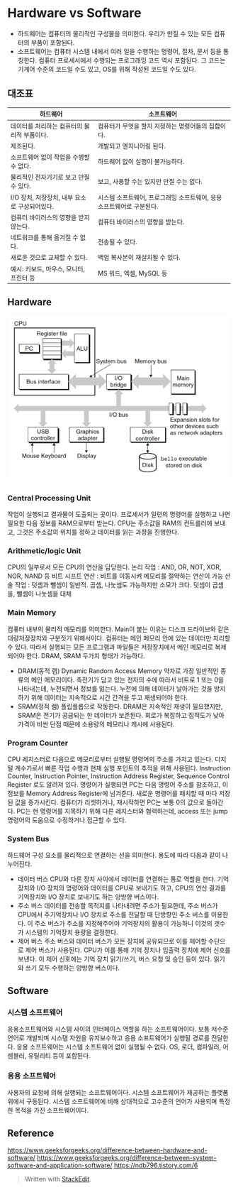 ﻿# Hardware vs Software
- 하드웨어는 컴퓨터의 물리적인 구성물을 의미한다. 우리가 만질 수 있는 모든 컴퓨터의 부품이 포함된다. 
- 소프트웨어는 컴퓨터 시스템 내에서 여러 일을 수행하는 명령어, 절차, 문서 등을 통칭한다. 컴퓨터 프로세서에서 수행되는 프로그래밍 코드 역시 포함된다. 그 코드는 기계어 수준의 코드일 수도 있고, OS를 위해 작성된 코드일 수도 있다.
## 대조표
| **하드웨어** | **소프트웨어** |
|--|--|
| 데이터를 처리하는 컴퓨터의 물리적 부품이다. | 컴퓨터가 무엇을 할지 지정하는 명령어들의 집합이다. |
| 제조된다. | 개발되고 엔지니어링 된다.|
|소프트웨어 없이 작업을 수행할 수 없다. | 하드웨어 없이 실행이 불가능하다.|
| 물리적인 전자기기로 보고 만질 수 있다. | 보고, 사용할 수는 있지만 만질 수는 없다.|
| I/O 장치, 저장장치, 내부 요소로 구성되어있다.| 시스템 소프트웨어, 프로그래밍 소프트웨어, 응용 소프트웨어로 구분된다.|
|컴퓨터 바이러스의 영향을 받지 않는다.| 컴퓨터 바이러스의 영향을 받는다.|
|네트워크를 통해 옮겨질 수 없다.| 전송될 수 있다.|
| 새로운 것으로 교체할 수 있다.| 백업 복사본이 재설치될 수 있다.|
|예시: 키보드, 마우스, 모니터, 프린터 등|MS 워드, 엑셀, MySQL 등|

## Hardware
![Hardware Organization](/sejigner/img/systems_1.4/1.png)
### Central Processing Unit
작업이 실행되고 결과물이 도출되는 곳이다. 프로세서가 일련의 명령어를 실행하고 나면 필요한 다음 정보를 RAM으로부터 받는다. CPU는 주소값을 RAM의 컨트롤러에 보내고, 그것은 주소값의 위치를 정하고 데이터를 읽는 과정을 진행한다.
### Arithmetic/logic Unit
CPU의 일부로서 모든 CPU의 연산을 담당한다.
논리 작업 : AND, OR, NOT, XOR, NOR, NAND 등
비트 시프트 연산 : 비트를 이동시켜 메모리를 절약하는 연산이 가능
산술 작업 : 덧셈과 뺄셈이 일반적. 곱셈, 나눗셈도 가능하지만 소모가 크다. 덧셈이 곱셈을, 뺄셈이 나눗셈을 대체
### Main Memory
컴퓨터 내부의 물리적 메모리를 의미한다. Main이 붙는 이유는 디스크 드라이브와 같은 대량저장장치와 구분짓기 위해서이다. 컴퓨터는 메인 메모리 안에 있는 데이터만 처리할 수 있다. 따라서 실행되는 모든 프로그램과 파일들은 저장장치에서 메인 메모리로 복제되어야 한다. DRAM, SRAM 두가지 형태가 가능하다.
- DRAM(동적 램)
Dynamic Random Access Memory 약자로 가장 일반적인 종류의 메인 메모리이다. 축전기가 담고 있는 전자의 수에 따라서 비트로 1 또는 0을 나타내는데, 누전되면서 정보를 잃는다. 누전에 의해 데이터가 날아가는 것을 방지하기 위해 데이터는 지속적으로 시간 간격을 두고 재생되어야 한다.
- SRAM(정적 램)
플립플롭으로 작동한다. DRAM은 지속적인 재생이 필요했지만, SRAM은 전기가 공급되는 한 데이터가 보존된다. 회로가 복잡하고 집적도가 낮아 가격이 비싼 단점 때문에 소용량의 메모리나 캐시에 사용된다.
### Program Counter
CPU 레지스터로 다음으로 메모리로부터 실행될 명령어의 주소를 가지고 있는다. 디지털 계수기로서 빠른 작업 수행과 현재 실행 포인트의 추적을 위해 사용된다. Instruction Counter, Instruction Pointer, Instruction Address Register, Sequence Control Register 로도 알려져 있다. 명령어가 실행되면 PC는 다음 명령어 주소를 참조하고, 이 정보를 Memory Address Register에 넘겨준다. 새로운 명령어를 패치할 때 마다 저장된 값을 증가시킨다. 컴퓨터가 리셋하거나, 재시작하면 PC는 보통 0의 값으로 돌아간다. PC는 현 명령어를 지목하기 위해 다른 레지스터와 협력하는데, access 또는 jump 명령어의 도움으로 수정하거나 접근할 수 있다. 
### System Bus
하드웨어 구성 요소를 물리적으로 연결하는 선을 의미한다. 용도에 따라 다음과 같이 나누어진다.
- 데이터 버스
CPU와 다른 장치 사이에서 데이터를 연결하는 통로 역할을 한다. 기억장치와 I/O 장치의 명령어와 데이터를 CPU로 보내기도 하고, CPU의 연산 결과를 기억장치와 I/O 장치로 보내기도 하는 양방향 버스이다.
- 주소 버스
데이터를 전송할 목적지를 나타내려면 주소가 필요한데, 주소 버스가 CPU에서 주기억장치나 I/O 장치로 주소를 전달할 때 단방향인 주소 버스를 이용한다. 이 주소 버스가 주소를 지정해주어야 기억장치의 활용이 가능하니 이것의 갯수가 시스템의 기억장치 용량을 결정한다.  
- 제어 버스
주소 버스와 데이터 버스가 모든 장치에 공유되므로 이를 제어할 수단으로 제어 버스가 사용된다. CPU가 이를 통해 기억 장치나 입출력 장치에 제어 신호를 보낸다. 이 제어 신호에는 기억 장치 읽기/쓰기, 버스 요청 및 승인 등이 있다. 읽기와 쓰기 모두 수행하는 양방향 버스이다.
## Software
### 시스템 소프트웨어
응용소프트웨어와 시스템 사이의 인터페이스 역할을 하는 소프트웨어이다. 보통 저수준 언어로 개발되며 시스템 자원을 유지보수하고 응용 소프트웨어가 실행될 경로를 전달한다. 응용 소프트웨어는 시스템 소프트웨어 없이 실행될 수 없다. OS, 로더, 컴파일러, 어셈블러, 유틸리티 등이 포함된다.
### 응용 소프트웨어
사용자의 요청에 의해 실행되는 소프트웨어이다. 시스템 소프트웨어가 제공하는 플랫폼 위에서 구동된다. 시스템 소프트웨어에 비해 상대적으로 고수준의 언어가 사용되며 특정한 목적을 가진 소프트웨어이다.
## Reference
https://www.geeksforgeeks.org/difference-between-hardware-and-software/
https://www.geeksforgeeks.org/difference-between-system-software-and-application-software/
https://ndb796.tistory.com/6

> Written with [StackEdit](https://stackedit.io/).

